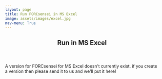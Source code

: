 ```yaml
---
layout: page
title: Run FORCsensei in MS Excel
image: assets/images/excel.jpg
nav-menu: True
---
```



<!-- Main -->
<div id="main" class="alt">

<!-- One -->
<section id="one">
	<div class="inner">
		<header class="major">
			<h1>Run in MS Excel</h1>
		</header>

<!-- Content -->
<p>A version for FORCsensei for MS Excel doesn't currently exist. if you create a version then please send it to us and we'll put it here!</p>


